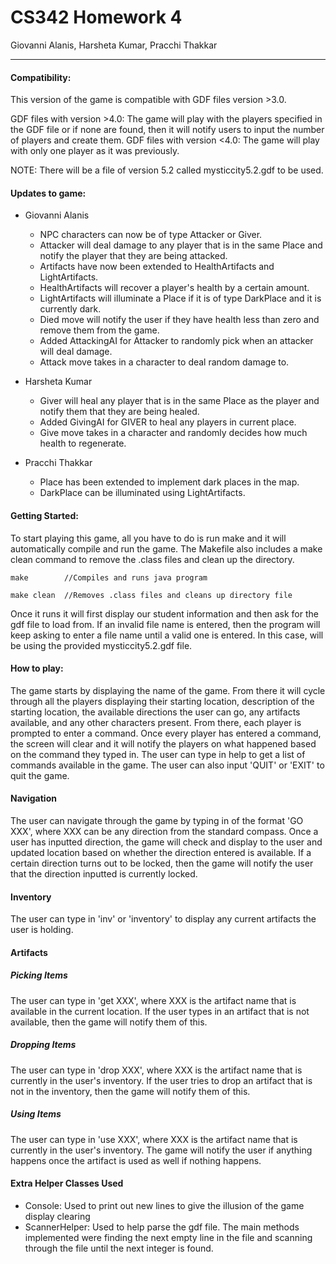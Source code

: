 # CS342 Homework 4
Giovanni Alanis, Harsheta Kumar, Pracchi Thakkar
____


#### Compatibility: 
This version of the game is compatible with GDF files version >3.0.  

GDF files with version >4.0: The game will play with the players specified in the GDF file or if none are found, then it will notify
users to input the number of players and create them. 
GDF files with version <4.0: The game will play with only one player as it was previously.  

NOTE: There will be a file of version 5.2 called mysticcity5.2.gdf to be used.

#### Updates to game:

- Giovanni Alanis
    - NPC characters can now be of type Attacker or Giver. 
    - Attacker will deal damage to any player that is in the same Place and notify the player that they are being attacked.
    - Artifacts have now been extended to HealthArtifacts and LightArtifacts. 
    - HealthArtifacts will recover a player's health by a certain amount. 
    - LightArtifacts will illuminate a Place if it is of type DarkPlace and it is currently dark.
    - Died move will notify the user if they have health less than zero and remove them from the game. 
    - Added AttackingAI for Attacker to randomly pick when an attacker will deal damage. 
    - Attack move takes in a character to deal random damage to. 

- Harsheta Kumar
    - Giver will heal any player that is in the same Place as the player and notify them that they are being healed. 
    - Added GivingAI for GIVER to heal any players in current place. 
    - Give move takes in a character and randomly decides how much health to regenerate. 

- Pracchi Thakkar
    - Place has been extended to implement dark places in the map. 
    - DarkPlace can be illuminated using LightArtifacts. 

#### Getting Started: 

To start playing this game, all you have to do is run make and it will automatically compile and run the game. 
The Makefile also includes a make clean command to remove the .class files and clean up the directory. 

```
make        //Compiles and runs java program
```
```
make clean  //Removes .class files and cleans up directory file 
```
Once it runs it will first display our student information and then ask for the gdf file to load from. If an invalid file name is entered, then the program 
will keep asking to enter a file name until a valid one is entered. 
In this case, will be using the provided mysticcity5.2.gdf file. 

#### How to play: 
The game starts by displaying the name of the game. From there it will cycle through all the players displaying their
starting location, description of the starting location, the available directions the user can go, any artifacts available, and any other characters present.
From there, each player is prompted to enter a command. Once every player has entered a command, the screen will clear and it will notify the players on what happened
based on the command they typed in. The user can type in help to get a list of commands available in the game. 
The user can also input 'QUIT' or 'EXIT' to quit the game. 

#### Navigation
The user can navigate through the game by typing in of the format 'GO XXX', where XXX can be any direction from the standard compass. 
Once a user has inputted direction, the game will check and display to the user and updated location based on whether the direction entered is available.
If a certain direction turns out to be locked, then the game will notify the user that the direction inputted is currently locked. 

#### Inventory
The user can type in 'inv' or 'inventory' to display any current artifacts the user is holding. 

#### Artifacts
##### Picking Items 
The user can type in 'get XXX', where XXX is the artifact name that is available in the current location. If the user types in an artifact that is not available, 
then the game will notify them of this.

##### Dropping Items
The user can type in 'drop XXX', where XXX is the artifact name that is currently in the user's inventory. If the user tries to drop an artifact that is not in the 
inventory, then the game will notify them of this. 

##### Using Items
The user can type in 'use XXX', where XXX is the artifact name that is currently in the user's inventory. The game will notify the user if anything happens once the 
artifact is used as well if nothing happens. 

#### Extra Helper Classes Used
- Console: Used to print out new lines to give the illusion of the game display clearing
- ScannerHelper: Used to help parse the gdf file. The main methods implemented were finding the next empty line
in the file and scanning through the file until the next integer is found. 